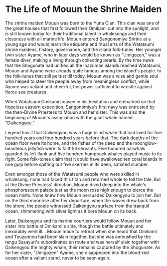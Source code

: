 # The Life of Mouun the Shrine Maiden

The shrine maiden Mouun was born to the Yuna Clan. This clan was one of the great houses that first followed their
Omikami out into the sunlight, and is still known today for their traditional talent in whalesongs and their closeness
with all marine life. Mouun entered Sangonomiya Shrine at a young age and would learn the etiquette and ritual arts of
the Watatsumi shrine maidens, history, governance, and the island folk-tunes. Her younger twin sister Ayame, who in
later days would be known as "Umigozen," was a female diver, making a living through collecting pearls. By the time news
that the Shogunate had unified all the Inazuman islands reached Watatsumi, Mouun and Ayame were already quite famous
among the island's people. In the folk-tunes that still persist till today, Mouun was a wise and gentle soul who helped
to steer the people away from meaningless conflict, while Ayame was valiant and cheerful, her power sufficient to
wrestle against fierce sea creatures.

When Watatsumi Omikami ceased in his hesitation and embarked on that hopeless eastern expedition, Sangonomiya's first
navy was entrusted by the then-Divine Priestess to Mouun and her sister. This was also the beginning of Mouun's
association with the giant whale named "Daikengyou."

Legend has it that Daikengyou was a huge blind whale that had lived for five hundred years and four hundred years before
that. The dark depths of the ocean floor were its home, and the fishes of the deep and the moonglow-beauteous jellyfish
were its faithful servants. Five hundred narwhals guarded its left flank and five hundred humpback whales played music
to its right. Some folk-tunes claim that it could have swallowed ten coral islands in one gulp before spitting out five
skerries in its deep, satiated slumber.

Even amongst those of the Watatsumi people who were skilled in whalesong, none had faced this titan and returned whole
to tell the tale. But at the Divine Priestess' direction, Mouun dived deep into the whale's phosphorescent palace just
as the moon rose high enough to pierce the ocean mists. None knew how Mouun persuaded Daikengyou to join her. But on the
third moonrise after her departure, when the waves drew back from the shore, the people witnessed Daikengyou surface
from the tranquil ocean, shimmering with silver light as it bore Mouun on its back.

Later, Daikengyou and its marine courtiers would follow Mouun and her sister into battle at Omikami's side, though the
battle ultimately and inexorably went ill... Mouun made to retreat when she heard that Omikami and Touzannou had been
slain together, but she was ambushed by the tengu Sasayuri's subordinates en route and was herself slain together with
Daikengyou the mighty whale, their remains captured by the Shogunate. As for her sister, "Umigozen" Ayame, she
disappeared into the blood-red ocean after a valiant stand, never to be seen again.
